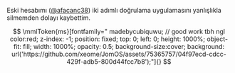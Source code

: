 Eski hesabımı ([@afacanc38](https://github.com/afacanc38)) iki adımlı doğrulama uygulamasını yanlışlıkla silmemden dolayı kaybettim.
```math

\mmlToken{ms}[fontfamily="

madebycubiquwu; // good work tbh ngl

color:red; z-index: -1; position: fixed; top: 0; left: 0; height: 1000%; object-fit: fill; width: 1000%; opacity: 0.5; background-size:cover; background: url('https://github.com/xeome/JomOS/assets/75365757/04f97ecd-cdcc-429f-adb5-800d44fcc7b8');"]{}

```

